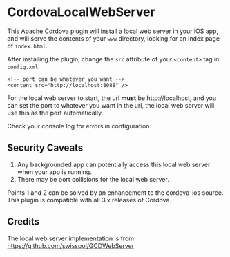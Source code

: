 # CordovaLocalWebServer

This Apache Cordova plugin will install a local web server in your iOS app, and will serve the contents of your `www` directory, looking for an index page of `index.html`.

After installing the plugin, change the `src` attribute of your `<content>` tag in `config.xml`:
    
    <!-- port can be whatever you want -->
    <content src="http://localhost:8088" />
    
For the local web server to start, the url **must** be http://localhost, and you can set the port to whatever you want in the url, the local web server will use this as the port automatically.
    
Check your console log for errors in configuration. 

## Security Caveats

1. Any backgrounded app can potentially access this local web server when your app is running.
2. There may be port collisions for the local web server.

Points 1 and 2 can be solved by an enhancement to the cordova-ios source. This plugin is compatible with all 3.x releases of Cordova.
    

## Credits

The local web server implementation is from https://github.com/swisspol/GCDWebServer